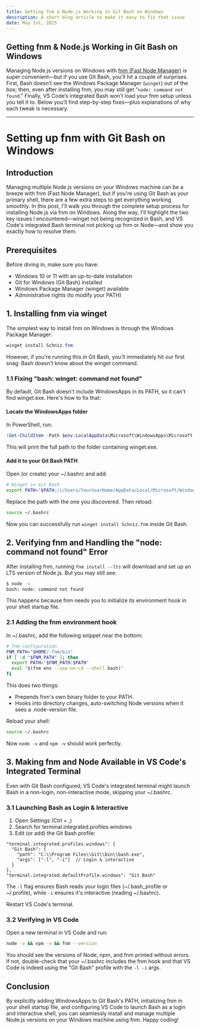 ```yaml
---
title: Getting fnm & Node.js Working in Git Bash on Windows
description: A short blog article to make it easy to fix that issue 
date: May 1st, 2025
---
```



## Getting fnm & Node.js Working in Git Bash on Windows

Managing Node.js versions on Windows with [fnm (Fast Node Manager)](https://github.com/Schniz/fnm) is super convenient—but if you use Git Bash, you’ll hit a couple of surprises. First, Bash doesn’t see the Windows Package Manager (`winget`) out of the box; then, even after installing fnm, you may still get “`node: command not found`.” Finally, VS Code’s integrated Bash won’t load your fnm setup unless you tell it to. Below you’ll find step-by-step fixes—plus explanations of why each tweak is necessary.

---


# Setting up fnm with Git Bash on Windows

## Introduction

Managing multiple Node.js versions on your Windows machine can be a breeze with fnm (Fast Node Manager), but if you're using Git Bash as your primary shell, there are a few extra steps to get everything working smoothly. In this post, I'll walk you through the complete setup process for installing Node.js via fnm on Windows. Along the way, I'll highlight the two key issues I encountered—winget not being recognized in Bash, and VS Code's integrated Bash terminal not picking up fnm or Node—and show you exactly how to resolve them.

## Prerequisites

Before diving in, make sure you have:

- Windows 10 or 11 with an up-to-date installation
- Git for Windows (Git Bash) installed
- Windows Package Manager (winget) available
- Administrative rights (to modify your PATH)

## 1. Installing fnm via winget

The simplest way to install fnm on Windows is through the Windows Package Manager:

```powershell
winget install Schniz.fnm
```

However, if you're running this in Git Bash, you'll immediately hit our first snag: Bash doesn't know about the winget command.

### 1.1 Fixing "bash: winget: command not found"

By default, Git Bash doesn't include WindowsApps in its PATH, so it can't find winget.exe. Here's how to fix that:

#### Locate the WindowsApps folder

In PowerShell, run:

```powershell
(Get-ChildItem -Path $env:LocalAppData\Microsoft\WindowsApps\Microsoft.DesktopAppInstaller_*_x64*\winget.exe).DirectoryName
```

This will print the full path to the folder containing winget.exe.

#### Add it to your Git Bash PATH

Open (or create) your ~/.bashrc and add:

```bash
# Winget in Git Bash
export PATH="$PATH:/c/Users/YourUserName/AppData/Local/Microsoft/WindowsApps"
```

Replace the path with the one you discovered. Then reload:

```bash
source ~/.bashrc
```

Now you can successfully run `winget install Schniz.fnm` inside Git Bash.

## 2. Verifying fnm and Handling the "node: command not found" Error

After installing fnm, running `fnm install --lts` will download and set up an LTS version of Node.js. But you may still see:

```bash
$ node -v
bash: node: command not found
```

This happens because fnm needs you to initialize its environment hook in your shell startup file.

### 2.1 Adding the fnm environment hook

In ~/.bashrc, add the following snippet near the bottom:

```bash
# fnm configuration
FNM_PATH="$HOME/.fnm/bin"
if [ -d "$FNM_PATH" ]; then
  export PATH="$FNM_PATH:$PATH"
  eval "$(fnm env --use-on-cd --shell bash)"
fi
```

This does two things:

- Prepends fnm's own binary folder to your PATH.
- Hooks into directory changes, auto-switching Node versions when it sees a .node-version file.

Reload your shell:

```bash
source ~/.bashrc
```

Now `node -v` and `npm -v` should work perfectly.

## 3. Making fnm and Node Available in VS Code's Integrated Terminal

Even with Git Bash configured, VS Code's integrated terminal might launch Bash in a non-login, non-interactive mode, skipping your ~/.bashrc.

### 3.1 Launching Bash as Login & Interactive

1. Open Settings (Ctrl + ,)
2. Search for terminal.integrated.profiles.windows
3. Edit (or add) the Git Bash profile:

```jsonc
"terminal.integrated.profiles.windows": {
  "Git Bash": {
    "path": "C:\\Program Files\\Git\\bin\\bash.exe",
    "args": ["-l", "-i"]  // Login & interactive
  }
},
"terminal.integrated.defaultProfile.windows": "Git Bash"
```

The `-l` flag ensures Bash reads your login files (~/.bash_profile or ~/.profile), while `-i` ensures it's interactive (reading ~/.bashrc).

Restart VS Code's terminal.

### 3.2 Verifying in VS Code

Open a new terminal in VS Code and run:

```bash
node -v && npm -v && fnm --version
```

You should see the versions of Node, npm, and fnm printed without errors. If not, double-check that your ~/.bashrc includes the fnm hook and that VS Code is indeed using the "Git Bash" profile with the `-l -i` args.

## Conclusion

By explicitly adding WindowsApps to Git Bash's PATH, initializing fnm in your shell startup file, and configuring VS Code to launch Bash as a login and interactive shell, you can seamlessly install and manage multiple Node.js versions on your Windows machine using fnm. Happy coding!
